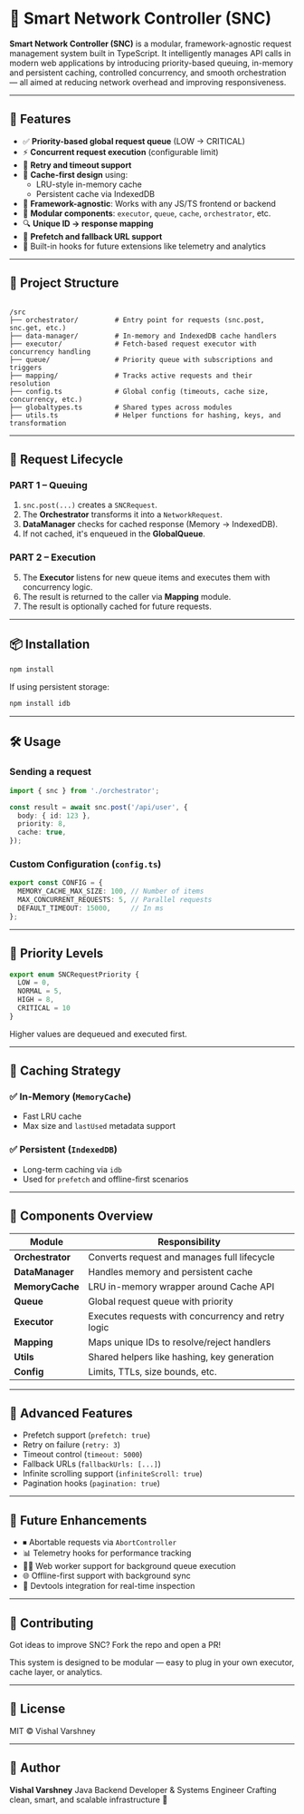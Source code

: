 # 🚦 Smart Network Controller (SNC)

**Smart Network Controller (SNC)** is a modular, framework-agnostic request management system built in TypeScript. It intelligently manages API calls in modern web applications by introducing priority-based queuing, in-memory and persistent caching, controlled concurrency, and smooth orchestration — all aimed at reducing network overhead and improving responsiveness.

---

## 🚀 Features

- ✅ **Priority-based global request queue** (LOW → CRITICAL)
- ⚡ **Concurrent request execution** (configurable limit)
- 🔁 **Retry and timeout support**
- 🧠 **Cache-first design** using:
  - LRU-style in-memory cache
  - Persistent cache via IndexedDB
- 📡 **Framework-agnostic**: Works with any JS/TS frontend or backend
- 🧩 **Modular components**: `executor`, `queue`, `cache`, `orchestrator`, etc.
- 🔍 **Unique ID → response mapping**
- 🚀 **Prefetch and fallback URL support**
- 🧪 Built-in hooks for future extensions like telemetry and analytics

---

## 🧩 Project Structure

```

/src
├── orchestrator/         # Entry point for requests (snc.post, snc.get, etc.)
├── data-manager/         # In-memory and IndexedDB cache handlers
├── executor/             # Fetch-based request executor with concurrency handling
├── queue/                # Priority queue with subscriptions and triggers
├── mapping/              # Tracks active requests and their resolution
├── config.ts             # Global config (timeouts, cache size, concurrency, etc.)
├── globaltypes.ts        # Shared types across modules
├── utils.ts              # Helper functions for hashing, keys, and transformation

````

---

## 🧪 Request Lifecycle

### PART 1 – Queuing

1. `snc.post(...)` creates a `SNCRequest`.
2. The **Orchestrator** transforms it into a `NetworkRequest`.
3. **DataManager** checks for cached response (Memory → IndexedDB).
4. If not cached, it's enqueued in the **GlobalQueue**.

### PART 2 – Execution

5. The **Executor** listens for new queue items and executes them with concurrency logic.
6. The result is returned to the caller via **Mapping** module.
7. The result is optionally cached for future requests.

---

## 📦 Installation

```bash
npm install
````

If using persistent storage:

```bash
npm install idb
```

---

## 🛠 Usage

### Sending a request

```ts
import { snc } from './orchestrator';

const result = await snc.post('/api/user', {
  body: { id: 123 },
  priority: 8,
  cache: true,
});
```

### Custom Configuration (`config.ts`)

```ts
export const CONFIG = {
  MEMORY_CACHE_MAX_SIZE: 100, // Number of items
  MAX_CONCURRENT_REQUESTS: 5, // Parallel requests
  DEFAULT_TIMEOUT: 15000,     // In ms
};
```

---

## 🔁 Priority Levels

```ts
export enum SNCRequestPriority {
  LOW = 0,
  NORMAL = 5,
  HIGH = 8,
  CRITICAL = 10
}
```

Higher values are dequeued and executed first.

---

## 💾 Caching Strategy

### ✅ In-Memory (`MemoryCache`)

* Fast LRU cache
* Max size and `lastUsed` metadata support

### ✅ Persistent (`IndexedDB`)

* Long-term caching via `idb`
* Used for `prefetch` and offline-first scenarios

---

## 👷 Components Overview

| Module           | Responsibility                                     |
| ---------------- | -------------------------------------------------- |
| **Orchestrator** | Converts request and manages full lifecycle        |
| **DataManager**  | Handles memory and persistent cache                |
| **MemoryCache**  | LRU in-memory wrapper around Cache API             |
| **Queue**        | Global request queue with priority                 |
| **Executor**     | Executes requests with concurrency and retry logic |
| **Mapping**      | Maps unique IDs to resolve/reject handlers         |
| **Utils**        | Shared helpers like hashing, key generation        |
| **Config**       | Limits, TTLs, size bounds, etc.                    |

---

## 🧠 Advanced Features

* Prefetch support (`prefetch: true`)
* Retry on failure (`retry: 3`)
* Timeout control (`timeout: 5000`)
* Fallback URLs (`fallbackUrls: [...]`)
* Infinite scrolling support (`infiniteScroll: true`)
* Pagination hooks (`pagination: true`)

---

## 🔄 Future Enhancements

* ⏹ Abortable requests via `AbortController`
* 📊 Telemetry hooks for performance tracking
* 👷‍♂️ Web worker support for background queue execution
* 🌐 Offline-first support with background sync
* 🧩 Devtools integration for real-time inspection

---

## 🤝 Contributing

Got ideas to improve SNC? Fork the repo and open a PR!

This system is designed to be modular — easy to plug in your own executor, cache layer, or analytics.

---

## 📝 License

MIT © Vishal Varshney

---

## 👋 Author

**Vishal Varshney**
Java Backend Developer & Systems Engineer
Crafting clean, smart, and scalable infrastructure 🚀
